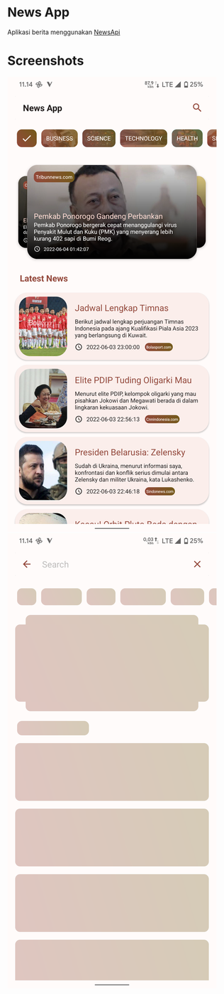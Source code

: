 # News App
 Aplikasi berita menggunakan [NewsApi](https://newsapi.org/)

 # Screenshots
 ![Alt text](/screenshot/1.png?raw=true)
 ![Alt text](/screenshot/2.png?raw=true)

